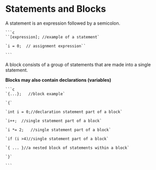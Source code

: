 # Statements and Blocks

A statement is an expression followed by a semicolon.
    
    ```c
    ``[expression]; //example of a statement`
    
    `i = 0;  // assignment expression``
    
    ```

A block consists of a group of statements that are made into a single statement.

**Blocks may also contain declarations (variables)**

    ```c
    `{...};   //block example`
    
    `{`
    
    `int i = 0;//declaration statement part of a block`
    
    `i++;  //single statement part of a block`
    
    `i *= 2;   //single statement part of a block`
    
    `if (i >4)//single statement part of a block`
    
    `{ ... }//a nested block of statements within a block`
    
    `}`
    
    ```
